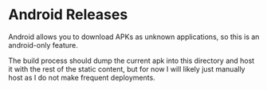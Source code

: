 # Android Releases
Android allows you to download APKs as unknown applications, so this is an android-only feature.


The build process should dump the current apk into this directory and host it with the rest of the static content, but for now I will likely just manually host as I do not make frequent deployments.

